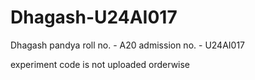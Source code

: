 # Dhagash-U24AI017

Dhagash pandya 
roll no. - A20
admission no. - U24AI017

experiment code is not uploaded orderwise 
